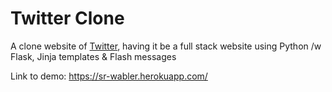 # Twitter Clone

A clone website of [Twitter](twitter.com), having it be a full stack website using Python /w Flask, Jinja templates & Flash messages

Link to demo: https://sr-wabler.herokuapp.com/
